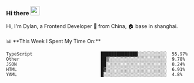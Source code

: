 ### Hi there <img src="https://media.giphy.com/media/hvRJCLFzcasrR4ia7z/giphy.gif" width="25px">

<!-- ![visitors](https://visitor-badge.glitch.me/badge?page_id=dislfyer.dislfyer) --!>

Hi, I'm Dylan, a Frontend Developer 🚀 from China, 🏠 base in shanghai.
<br/>
<br/>

📊 **This Week I Spent My Time On:**


<!--START_SECTION:waka-->

```text
TypeScript                          ██████████████░░░░░░░░░░░  55.97%
Other                               ██▒░░░░░░░░░░░░░░░░░░░░░░  9.78%
JSON                                ██░░░░░░░░░░░░░░░░░░░░░░░  8.24%
HTML                                █▓░░░░░░░░░░░░░░░░░░░░░░░  6.91%
YAML                                █░░░░░░░░░░░░░░░░░░░░░░░░  4.8%
```

<!--END_SECTION:waka-->

<!--
**About Me:**
 -->
